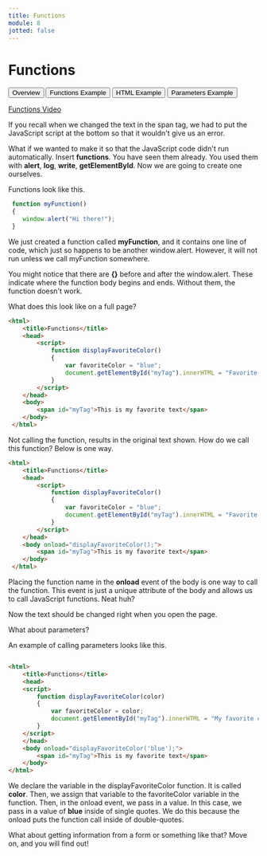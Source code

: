 ```yaml
---
title: Functions
module: 8
jotted: false
---
```


# Functions

<div class="tab">
  <button class="tablinks active" onclick="openTab(event, 'Overview')">Overview</button>
   <button class="tablinks" onclick="openTab(event, 'Example')">Functions Example</button>
   <button class="tablinks" onclick="openTab(event, 'HTML')">HTML Example</button>
    <button class="tablinks" onclick="openTab(event, 'Parameters')">Parameters Example</button>
    
</div>
<!-- Tab content -->
<div id="Overview" class="tabcontent" style="display:block">

<p><a href="//www.youtube.com/embed/BN25BnXgYNo" data-lity>Functions Video</a></p>

<p>If you recall when we changed the text in the span tag, we had to put the JavaScript script at the bottom so that it wouldn't give us an error.</p>

<p>What if we wanted to make it so that the JavaScript code didn't run automatically. Insert <b>functions</b>. You have seen them already. You used them with <b>alert</b>, <b>log</b>, <b>write</b>, <b>getElementById</b>. Now we are going to create one ourselves. </p>

</div>

<div id="Functions" class="tabcontent">

<p>Functions look like this.</p>

<div class="tabhtml" markdown="1">

```js
 function myFunction()
 {
    window.alert("Hi there!");
 }
```

</div>

<p>We just created a function called <b>myFunction</b>, and it contains one line of code, which just so happens to be another window.alert. However, it will not run unless we call myFunction somewhere.</p>

<p>You might notice that there are <b>{}</b> before and after the window.alert. These indicate where the function body begins and ends. Without them, the function doesn't work.</p>

</div>

<div id="HTML" class="tabcontent">

<div class="tabhtml" markdown="1">

What does this look like on a full page?

```html
<html>
    <title>Functions</title>
    <head>
        <script>
            function displayFavoriteColor()
            {
                var favoriteColor = "blue";
                document.getElementById("myTag").innerHTML = "Favorite Color " + favoriteColor;
            }       
        </script>
    </head>
    <body>
        <span id="myTag">This is my favorite text</span>
    </body>
 </html>
```

Not calling the function, results in the original text shown. How do we call this function? Below is one way.

```html
<html>
    <title>Functions</title>
    <head>
        <script>
            function displayFavoriteColor()
            {
                var favoriteColor = "blue";
                document.getElementById("myTag").innerHTML = "Favorite Color " + favoriteColor;
            }       
        </script>
    </head>
    <body onload="displayFavoriteColor();">
        <span id="myTag">This is my favorite text</span>
    </body>
 </html>
```

Placing the function name in the **onload** event of the body is one way to call the function. This event is just a unique attribute of the body and allows us to call JavaScript functions. Neat huh?

Now the text should be changed right when you open the page.

</div>
</div>

<div id="Parameters" class="tabcontent">

<div class="tabhtml" markdown="1">

What about parameters?

An example of calling parameters looks like this.
```html

<html>
    <title>Functions</title>
    <head>
    <script>
        function displayFavoriteColor(color)
        {
            var favoriteColor = color;
            document.getElementById("myTag").innerHTML = "My favorite color is " + favoriteColor;
        }
    </script>
    </head>
    <body onload="displayFavoriteColor('blue');">
        <span id="myTag">This is my favorite text</span>
    </body>
</html>
 ```
We declare the variable in the displayFavoriteColor function.  It is called **color**.  Then, we assign that variable to the favoriteColor variable in the function.  Then, in the onload event, we pass in a value.  In this case, we pass in a value of **blue** inside of single quotes.  We do this because the onload puts the function call inside of double-quotes.

What about getting information from a form or something like that? Move on, and you will find out!

</div>
</div>

